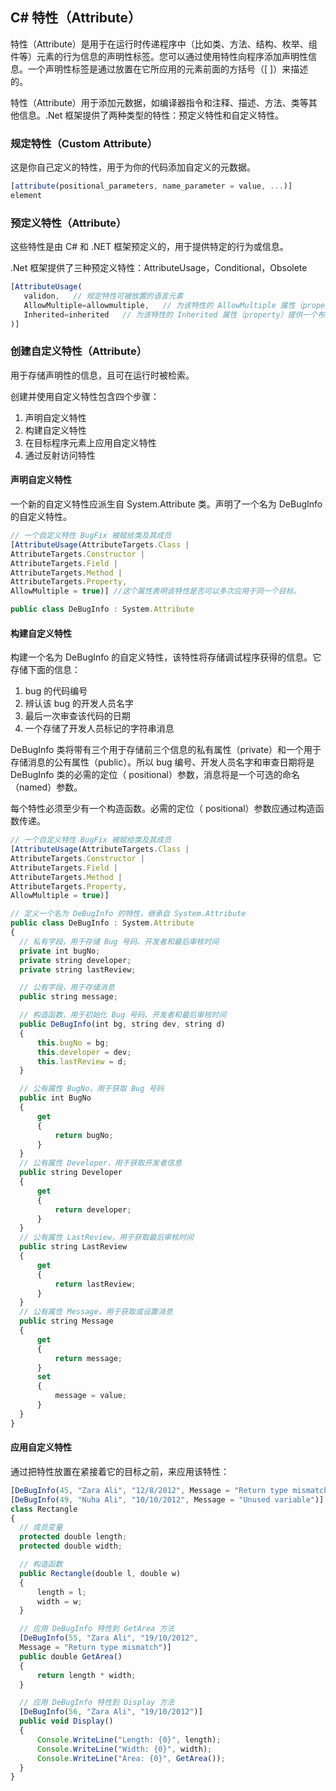 ## C# 特性（Attribute）
特性（Attribute）是用于在运行时传递程序中（比如类、方法、结构、枚举、组件等）元素的行为信息的声明性标签。您可以通过使用特性向程序添加声明性信息。一个声明性标签是通过放置在它所应用的元素前面的方括号（[ ]）来描述的。

特性（Attribute）用于添加元数据，如编译器指令和注释、描述、方法、类等其他信息。.Net 框架提供了两种类型的特性：预定义特性和自定义特性。

### 规定特性（Custom Attribute）
这是你自己定义的特性，用于为你的代码添加自定义的元数据。
 
```javascript
[attribute(positional_parameters, name_parameter = value, ...)]
element
```
### 预定义特性（Attribute）
这些特性是由 C# 和 .NET 框架预定义的，用于提供特定的行为或信息。

.Net 框架提供了三种预定义特性：AttributeUsage，Conditional，Obsolete
 
```javascript
[AttributeUsage(
   validon,   // 规定特性可被放置的语言元素
   AllowMultiple=allowmultiple,   // 为该特性的 AllowMultiple 属性（property）提供一个布尔值
   Inherited=inherited   // 为该特性的 Inherited 属性（property）提供一个布尔值。
)]
```

### 创建自定义特性（Attribute）
用于存储声明性的信息，且可在运行时被检索。

创建并使用自定义特性包含四个步骤：
1. 声明自定义特性
2. 构建自定义特性
3. 在目标程序元素上应用自定义特性
4. 通过反射访问特性

#### 声明自定义特性
一个新的自定义特性应派生自 System.Attribute 类。声明了一个名为 DeBugInfo 的自定义特性。
```javascript
// 一个自定义特性 BugFix 被赋给类及其成员
[AttributeUsage(AttributeTargets.Class |
AttributeTargets.Constructor |
AttributeTargets.Field |
AttributeTargets.Method |
AttributeTargets.Property,
AllowMultiple = true)] //这个属性表明该特性是否可以多次应用于同一个目标。

public class DeBugInfo : System.Attribute
```

#### 构建自定义特性
构建一个名为 DeBugInfo 的自定义特性，该特性将存储调试程序获得的信息。它存储下面的信息：
1. bug 的代码编号
2. 辨认该 bug 的开发人员名字
3. 最后一次审查该代码的日期
4. 一个存储了开发人员标记的字符串消息

 DeBugInfo 类将带有三个用于存储前三个信息的私有属性（private）和一个用于存储消息的公有属性（public）。所以 bug 编号、开发人员名字和审查日期将是 DeBugInfo 类的必需的定位（ positional）参数，消息将是一个可选的命名（named）参数。

每个特性必须至少有一个构造函数。必需的定位（ positional）参数应通过构造函数传递。
```javascript
// 一个自定义特性 BugFix 被赋给类及其成员
[AttributeUsage(AttributeTargets.Class |
AttributeTargets.Constructor |
AttributeTargets.Field |
AttributeTargets.Method |
AttributeTargets.Property,
AllowMultiple = true)]

// 定义一个名为 DeBugInfo 的特性，继承自 System.Attribute
public class DeBugInfo : System.Attribute
{
  // 私有字段，用于存储 Bug 号码、开发者和最后审核时间
  private int bugNo;
  private string developer;
  private string lastReview;

  // 公有字段，用于存储消息
  public string message;

  // 构造函数，用于初始化 Bug 号码、开发者和最后审核时间
  public DeBugInfo(int bg, string dev, string d)
  {
      this.bugNo = bg;
      this.developer = dev;
      this.lastReview = d;
  }

  // 公有属性 BugNo，用于获取 Bug 号码
  public int BugNo
  {
      get
      {
          return bugNo;
      }
  }
  // 公有属性 Developer，用于获取开发者信息
  public string Developer
  {
      get
      {
          return developer;
      }
  }
  // 公有属性 LastReview，用于获取最后审核时间
  public string LastReview
  {
      get
      {
          return lastReview;
      }
  }
  // 公有属性 Message，用于获取或设置消息
  public string Message
  {
      get
      {
          return message;
      }
      set
      {
          message = value;
      }
  }
}
```

#### 应用自定义特性
通过把特性放置在紧接着它的目标之前，来应用该特性：
```javascript
[DeBugInfo(45, "Zara Ali", "12/8/2012", Message = "Return type mismatch")]
[DeBugInfo(49, "Nuha Ali", "10/10/2012", Message = "Unused variable")]
class Rectangle
{
  // 成员变量
  protected double length;
  protected double width;

  // 构造函数
  public Rectangle(double l, double w)
  {
      length = l;
      width = w;
  }

  // 应用 DeBugInfo 特性到 GetArea 方法
  [DeBugInfo(55, "Zara Ali", "19/10/2012",
  Message = "Return type mismatch")]
  public double GetArea()
  {
      return length * width;
  }

  // 应用 DeBugInfo 特性到 Display 方法
  [DeBugInfo(56, "Zara Ali", "19/10/2012")]
  public void Display()
  {
      Console.WriteLine("Length: {0}", length);
      Console.WriteLine("Width: {0}", width);
      Console.WriteLine("Area: {0}", GetArea());
  }
}
```
